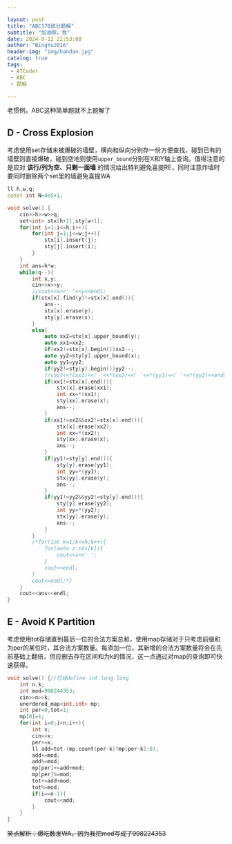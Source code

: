 ```yaml
---

layout: post
title: "ABC370部分题解"
subtitle: "加油啊，我"
date: 2024-9-12 22:53:00
author: "BingYu2016"
header-img: "img/handan.jpg"
catalog: true
tags:
 - ATCoder
 - ABC
 - 题解

---
```


老惯例，ABC这种简单题就不上题解了

## D - Cross Explosion

考虑使用set存储未被爆破的墙壁，横向和纵向分别存一份方便查找，碰到已有的墙壁则直接爆破，碰到空地则使用`upper_bound`分别在X和Y轴上查询。值得注意的是应对 __该行/列为空、只剩一面墙__ 的情况给出特判避免喜提RE，同时注意炸墙时要同时删除两个set里的墙避免喜提WA

```cpp
ll h,w,q;
const int N=4e5+1;

void solve() {
    cin>>h>>w>>q;
    set<int> stx[h+1],sty[w+1];
    for(int i=1;i<=h;i++){
        for(int j=1;j<=w;j++){
            stx[i].insert(j);
            sty[j].insert(i);
        }
    }
    int ans=h*w;
    while(q--){
        int x,y;
        cin>>x>>y;
        //cout<<x<<' '<<y<<endl;
        if(stx[x].find(y)!=stx[x].end()){
            ans--;
            stx[x].erase(y);
            sty[y].erase(x);
        }
        else{
            auto xx2=stx[x].upper_bound(y);
            auto xx1=xx2;
            if(xx2!=stx[x].begin())xx2--;
            auto yy2=sty[y].upper_bound(x);
            auto yy1=yy2;
            if(yy2!=sty[y].begin())yy2--;
            //cout<<*(xx1)<<' '<<*(xx2)<<' '<<*(yy1)<<' '<<*(yy2)<<endl; 
            if(xx1!=stx[x].end()){
                stx[x].erase(xx1);
                int xx=*(xx1);
                sty[xx].erase(x);
                ans--;
            }
            if(xx1!=xx2&&xx2!=stx[x].end()){
                stx[x].erase(xx2);
                int xx=*(xx2);
                sty[xx].erase(x);
                ans--;
            }
            if(yy1!=sty[y].end()){
                sty[y].erase(yy1);
                int yy=*(yy1);
                stx[yy].erase(y);
                ans--;
            }
            if(yy1!=yy2&&yy2!=sty[y].end()){
                sty[y].erase(yy2);
                int yy=*(yy2);
                stx[yy].erase(y);
                ans--;
            }
        }
        /*for(int k=1;k<=h;k++){
            for(auto z:stx[k]){
                cout<<z<<' ';
            }
            cout<<endl;
        }
        cout<<endl;*/
    }
    cout<<ans<<endl;
}
```

## E - Avoid K Partition

考虑使用tot存储直到最后一位的合法方案总和，使用map存储对于只考虑前缀和为per的某位时，其合法方案数量。每添加一位，其新增的合法方案数量将会在先前基础上翻倍，但应删去存在区间和为k的情况，这一点通过对map的查询即可快速获得。

```cpp
void solve() {//已经define int long long 
    int n,k;
    int mod=998244353;
    cin>>n>>k;
    unordered_map<int,int> mp;
    int per=0,tot=1;
    mp[0]=1;
    for(int i=0;i<n;i++){
        int x;
        cin>>x;
        per+=x;
        ll add=tot-(mp.count(per-k)?mp[per-k]:0);
        add+=mod;
        add%=mod;
        mp[per]+=add+mod;
        mp[per]%=mod;
        tot+=add+mod;
        tot%=mod;
        if(i==n-1){
            cout<<add;
        }
    }
}
```

~~笑点解析：爆吃数发WA，因为我把mod写成了998224353~~
